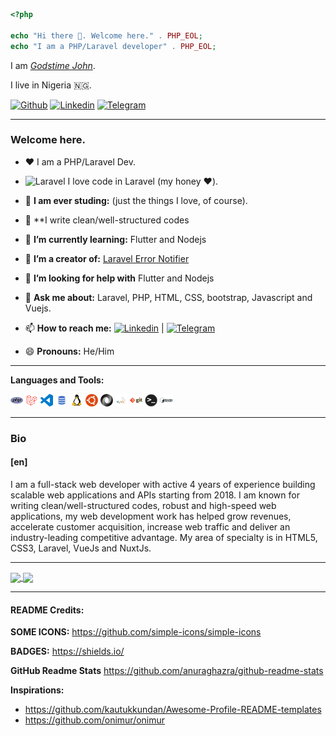 
```php
<?php

echo "Hi there 👋. Welcome here." . PHP_EOL;
echo "I am a PHP/Laravel developer" . PHP_EOL;
```

I am [*Godstime John*](https://www.linkedin.com/in/godstime-john). 

I live in Nigeria 🇳🇬.

[![Github](https://img.shields.io/badge/-Github-black?style=social&logo=Github)](https://github.com/jgodstime)
[![Linkedin](https://img.shields.io/badge/-LinkedIn-blue?style=social&logo=Linkedin)](https://www.linkedin.com/in/godstime-john)
[![Telegram](https://img.shields.io/badge/-Telegram-blue?style=social&logo=Telegram)](https://telegram.me/godstimejohn)


---

### Welcome here.
- :heart: I am a PHP/Laravel Dev.
- ![Laravel](https://img.shields.io/badge/--white?logo=laravel) I love code in Laravel (my honey :heart:).

- :book: **I am ever studing:** (just the things I love, of course).
- 🔭 **I write clean/well-structured codes
- 🌱 **I’m currently learning:** Flutter and Nodejs
- 👯 **I’m a creator of:** [Laravel Error Notifier](https://github.com/jgodstime/laravel-error-notifier)
- 🤔 **I’m looking for help with** Flutter and Nodejs
- 💬 **Ask me about:** Laravel, PHP, HTML, CSS, bootstrap, Javascript and Vuejs.
- 📫 **How to reach me:** [![Linkedin](https://img.shields.io/badge/-LinkedIn-blue?style=social&logo=Linkedin)](https://www.linkedin.com/in/godstime-john) | [![Telegram](https://img.shields.io/badge/-Telegram-blue?style=social&logo=Telegram)](https://telegram.me/godstimejohn)
- 😄 **Pronouns:** He/Him
<!--
- ⚡ Fun fact: I love
-->

---
**Languages and Tools:**  

<!-- SOME ICONS https://github.com/simple-icons/simple-icons/tree/develop/icons -->
<code><img height="20" src="https://raw.githubusercontent.com/github/explore/80688e429a7d4ef2fca1e82350fe8e3517d3494d/topics/php/php.png"></code>
<code><img height="20" src="https://raw.githubusercontent.com/github/explore/80688e429a7d4ef2fca1e82350fe8e3517d3494d/topics/laravel/laravel.png"></code>
<code><img height="20" src="https://raw.githubusercontent.com/simple-icons/simple-icons/develop/icons/visualstudiocode.svg"></code>
<code><img height="20" src="https://raw.githubusercontent.com/github/explore/80688e429a7d4ef2fca1e82350fe8e3517d3494d/topics/sql/sql.png"></code>
<code><img height="20" src="https://raw.githubusercontent.com/github/explore/80688e429a7d4ef2fca1e82350fe8e3517d3494d/topics/linux/linux.png"></code>
<code><img height="20" src="https://raw.githubusercontent.com/github/explore/80688e429a7d4ef2fca1e82350fe8e3517d3494d/topics/ubuntu/ubuntu.png"></code>
<code><img height="20" src="https://raw.githubusercontent.com/github/explore/80688e429a7d4ef2fca1e82350fe8e3517d3494d/topics/json/json.png"></code>
<code><img height="20" src="https://raw.githubusercontent.com/github/explore/80688e429a7d4ef2fca1e82350fe8e3517d3494d/topics/mysql/mysql.png"></code>
<code><img height="20" src="https://raw.githubusercontent.com/github/explore/80688e429a7d4ef2fca1e82350fe8e3517d3494d/topics/git/git.png"></code>
<code><img height="20" src="https://raw.githubusercontent.com/github/explore/80688e429a7d4ef2fca1e82350fe8e3517d3494d/topics/terminal/terminal.png"></code>
<code><img height="20" src="https://raw.githubusercontent.com/github/explore/80688e429a7d4ef2fca1e82350fe8e3517d3494d/topics/bash/bash.png"></code>

---

### Bio

#### [en]
I am a full-stack web developer with active 4 years of experience building scalable web applications and APIs starting from 2018. I am known for writing clean/well-structured codes, robust and high-speed web applications, my web development work has helped grow revenues, accelerate customer acquisition, increase web traffic and deliver an industry-leading competitive advantage. My area of specialty is in HTML5, CSS3, Laravel, VueJs and NuxtJs. 

---

<!--

![Godstime's GitHub stats](https://github-readme-stats.vercel.app/api?username=jgodstime&show_icons=true&theme=radical)


[![Top Langs](https://github-readme-stats.vercel.app/api/top-langs/?username=jgodstime&layout=compact)](https://github.com/anuraghazra/github-readme-stats)

-->


<a href="https://github.com/jgodstime">
  <img align="center" src="https://github-readme-stats.vercel.app/api?username=jgodstime&count_private=true&show_icons=true&include_all_commits=true&show_icons=true&theme=radical" />
</a>
<a href="https://github.com/jgodstime">
  <img align="center" src="https://github-readme-stats.vercel.app/api/top-langs/?username=jgodstime&layout=compact&show_icons=true&theme=radical" />
</a>


---

#### README Credits:

**SOME ICONS:** https://github.com/simple-icons/simple-icons

**BADGES:** https://shields.io/

**GitHub Readme Stats** https://github.com/anuraghazra/github-readme-stats

**Inspirations:** 
- https://github.com/kautukkundan/Awesome-Profile-README-templates
- https://github.com/onimur/onimur
